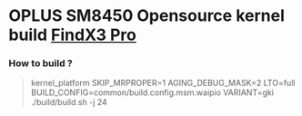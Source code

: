 # OPLUS SM8450 Opensource kernel build [FindX3 Pro](https://github.com/oppo-source/android_kernel_oppo_sm8450)
### How to build ?

> kernel_platform
> SKIP_MRPROPER=1 AGING_DEBUG_MASK=2 LTO=full BUILD_CONFIG=common/build.config.msm.waipio VARIANT=gki ./build/build.sh -j 24
